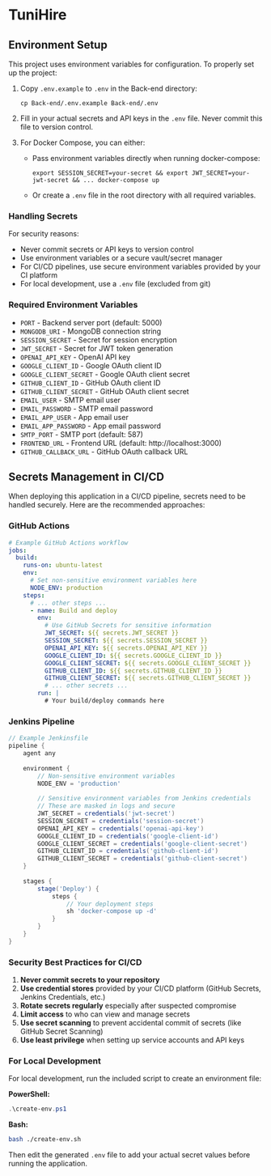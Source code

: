 # TuniHire

## Environment Setup

This project uses environment variables for configuration. To properly set up the project:

1. Copy `.env.example` to `.env` in the Back-end directory:
   ```
   cp Back-end/.env.example Back-end/.env
   ```

2. Fill in your actual secrets and API keys in the `.env` file. Never commit this file to version control.

3. For Docker Compose, you can either:
   - Pass environment variables directly when running docker-compose:
     ```
     export SESSION_SECRET=your-secret && export JWT_SECRET=your-jwt-secret && ... docker-compose up
     ```
   - Or create a `.env` file in the root directory with all required variables.

### Handling Secrets

For security reasons:
- Never commit secrets or API keys to version control
- Use environment variables or a secure vault/secret manager
- For CI/CD pipelines, use secure environment variables provided by your CI platform
- For local development, use a `.env` file (excluded from git)

### Required Environment Variables

- `PORT` - Backend server port (default: 5000)
- `MONGODB_URI` - MongoDB connection string
- `SESSION_SECRET` - Secret for session encryption
- `JWT_SECRET` - Secret for JWT token generation
- `OPENAI_API_KEY` - OpenAI API key
- `GOOGLE_CLIENT_ID` - Google OAuth client ID
- `GOOGLE_CLIENT_SECRET` - Google OAuth client secret
- `GITHUB_CLIENT_ID` - GitHub OAuth client ID
- `GITHUB_CLIENT_SECRET` - GitHub OAuth client secret
- `EMAIL_USER` - SMTP email user
- `EMAIL_PASSWORD` - SMTP email password
- `EMAIL_APP_USER` - App email user
- `EMAIL_APP_PASSWORD` - App email password
- `SMTP_PORT` - SMTP port (default: 587)
- `FRONTEND_URL` - Frontend URL (default: http://localhost:3000)
- `GITHUB_CALLBACK_URL` - GitHub OAuth callback URL

## Secrets Management in CI/CD

When deploying this application in a CI/CD pipeline, secrets need to be handled securely. Here are the recommended approaches:

### GitHub Actions

```yaml
# Example GitHub Actions workflow
jobs:
  build:
    runs-on: ubuntu-latest
    env:
      # Set non-sensitive environment variables here
      NODE_ENV: production
    steps:
      # ... other steps ...
      - name: Build and deploy
        env:
          # Use GitHub Secrets for sensitive information
          JWT_SECRET: ${{ secrets.JWT_SECRET }}
          SESSION_SECRET: ${{ secrets.SESSION_SECRET }}
          OPENAI_API_KEY: ${{ secrets.OPENAI_API_KEY }}
          GOOGLE_CLIENT_ID: ${{ secrets.GOOGLE_CLIENT_ID }}
          GOOGLE_CLIENT_SECRET: ${{ secrets.GOOGLE_CLIENT_SECRET }}
          GITHUB_CLIENT_ID: ${{ secrets.GITHUB_CLIENT_ID }}
          GITHUB_CLIENT_SECRET: ${{ secrets.GITHUB_CLIENT_SECRET }}
          # ... other secrets ...
        run: |
          # Your build/deploy commands here
```

### Jenkins Pipeline

```groovy
// Example Jenkinsfile
pipeline {
    agent any
    
    environment {
        // Non-sensitive environment variables
        NODE_ENV = 'production'
        
        // Sensitive environment variables from Jenkins credentials
        // These are masked in logs and secure
        JWT_SECRET = credentials('jwt-secret')
        SESSION_SECRET = credentials('session-secret')
        OPENAI_API_KEY = credentials('openai-api-key')
        GOOGLE_CLIENT_ID = credentials('google-client-id')
        GOOGLE_CLIENT_SECRET = credentials('google-client-secret')
        GITHUB_CLIENT_ID = credentials('github-client-id')
        GITHUB_CLIENT_SECRET = credentials('github-client-secret')
    }
    
    stages {
        stage('Deploy') {
            steps {
                // Your deployment steps
                sh 'docker-compose up -d'
            }
        }
    }
}
```

### Security Best Practices for CI/CD

1. **Never commit secrets to your repository**
2. **Use credential stores** provided by your CI/CD platform (GitHub Secrets, Jenkins Credentials, etc.)
3. **Rotate secrets regularly** especially after suspected compromise
4. **Limit access** to who can view and manage secrets
5. **Use secret scanning** to prevent accidental commit of secrets (like GitHub Secret Scanning)
6. **Use least privilege** when setting up service accounts and API keys

### For Local Development

For local development, run the included script to create an environment file:

**PowerShell:**
```powershell
.\create-env.ps1
```

**Bash:**
```bash
bash ./create-env.sh
```

Then edit the generated `.env` file to add your actual secret values before running the application.